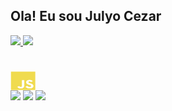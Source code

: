 ## Ola! Eu sou Julyo Cezar

 <div>
  <a href="https://github.com/andrefreddi">
  <img height="180em" src="https://github-readme-stats.vercel.app/api?username=julyo-cezar&show_icons=true&theme=dracula&include_all_commits=true&count_private=true"/>
  <img height="180em" src="https://github-readme-stats.vercel.app/api/top-langs/?username=julyo-cezar&layout=compact&langs_count=7&theme=dracula"/>
</div>

#

 <div>
    <img align="center" alt="Js" height="30" width="40" src="https://raw.githubusercontent.com/devicons/devicon/master/icons/javascript/javascript-plain.svg">
 </div>
 
 <div>
   <a href="https://www.instagram.com/_julyo_cezar_/" target="_blank"><img src="https://img.shields.io/badge/-Instagram-%23E4405F?style=for-the-badge&logo=instagram&logoColor=white" target="_blank"></a> 
   <a href = "mailto:silvamascarello2017@gmail.com"><img src="https://img.shields.io/badge/-Gmail-%23333?style=for-the-badge&logo=gmail&logoColor=white" target="_blank"></a>
  <a href="https://www.linkedin.com/in/julyo-cezar-ba022b2b6/" target="_blank"><img src="https://img.shields.io/badge/-LinkedIn-%230077B5?style=for-the-badge&logo=linkedin&logoColor=white" target="_blank"></a> 
 </div> 

